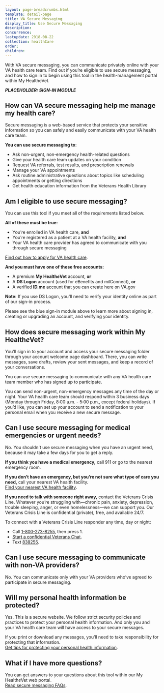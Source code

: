```yaml
---
layout: page-breadcrumbs.html
template: detail-page
title: VA Secure Messaging
display_title: Use Secure Messaging
description: 
concurrence: 
lastupdate: 2018-08-22
collection: healthCare
order: 
children: 
---
```

<div itemscope itemtype="http://schema.org/FAQPage">
<div itemprop="description" class="va-introtext">

With VA secure messaging, you can communicate privately online with your VA health care team. Find out if you’re eligible to use secure messaging, and how to sign in to begin using this tool in the health-management portal within My HealtheVet.

</div>

***PLACEHOLDER: SIGN-IN MODULE***

<div itemscope itemtype="http://schema.org/Question">

<h2 itemprop="name">How can VA secure messaging help me manage my health care?</h2>
<div itemprop="acceptedAnswer" itemscope itemtype="http://schema.org/Answer">
<div itemprop="text"> 

Secure messaging is a web-based service that protects your sensitive information so you can safely and easily communicate with your VA health care team.

**You can use secure messaging to:**
- Ask non-urgent, non-emergency health-related questions
- Give your health care team updates on your condition
- Request VA referrals, test results, and prescription renewals
- Manage your VA appointments
- Ask routine administrative questions  about topics like scheduling appointments or getting directions
- Get health education information from the Veterans Health Library

</div>
</div>
</div>

<div itemscope itemtype="http://schema.org/Question">

<h2 itemprop="name">Am I eligible to use secure messaging?</h2>
<div itemprop="acceptedAnswer" itemscope itemtype="http://schema.org/Answer">
<div itemprop="text"> 

You can use this tool if you meet all of the requirements listed below.
 
**All of these must be true:**
- You’re enrolled in VA health care, **and**
- You’re registered as a patient at a VA health facility, **and**
- Your VA health care provider has agreed to communicate with you through secure messaging

[Find out how to apply for VA health care](/health-care/how-to-apply/).

**And you must have one of these free accounts:**
- A premium **My Health<em>e</em>Vet** account, **or**
- A **DS Logon** account (used for eBenefits and milConnect), **or**
- A verified **ID.me** account that you can create here on VA.gov

**Note:** If you use DS Logon, you'll need to verify your identity online as part of our sign-in process.

Please see the blue sign-in module above to learn more about signing in, creating or upgrading an account, and verifying your identity.

</div>
</div>
</div>

<div itemscope itemtype="http://schema.org/Question">

<h2 itemprop="name">How does secure messaging work within My Health<em>e</em>Vet?</h2>
<div itemprop="acceptedAnswer" itemscope itemtype="http://schema.org/Answer">
<div itemprop="text"> 

You’ll sign in to your account and access your secure messaging folder through your account welcome page dashboard. There, you can write messages, save drafts, review your sent messages, and keep a record of your conversations. 
 
You can use secure messaging to communicate with any VA health care team member who has signed up to participate.
 
You can send non-urgent, non-emergency messages any time of the day or night. Your VA health care team should respond within 3 business days (Monday through Friday, 8:00 a.m. - 5:00 p.m., except federal holidays). If you’d like, you can set up your account to send a notification to your personal email when you receive a new secure message.

</div>
</div>
</div>

<div itemscope itemtype="http://schema.org/Question">

<h2 itemprop="name">Can I use secure messaging for medical emergencies or urgent needs?</h2>
<div itemprop="acceptedAnswer" itemscope itemtype="http://schema.org/Answer">
<div itemprop="text"> 

No. You shouldn't use secure messaging when you have an urgent need, because it may take a few days for you to get a reply.

**If you think you have a medical emergency,** call 911 or go to the nearest emergency room. 
 
**If you don’t have an emergency, but you’re not sure what type of care you need,** call your nearest VA health facility.<br>
[Find your nearest VA health facility](/facilities/).
 
**If you need to talk with someone right away,** contact the Veterans Crisis Line. Whatever you’re struggling with—chronic pain, anxiety, depression, trouble sleeping, anger, or even homelessness—we can support you. Our Veterans Crisis Line is confidential (private), free, and available 24/7.

To connect with a Veterans Crisis Line responder any time, day or night:
- Call <a href="tel:+18002738255">1-800-273-8255</a>, then press 1.
- [Start a confidential Veterans Chat](https://www.veteranscrisisline.net/get-help/chat).
- Text <a href="tel:+1838255">838255</a>.

</div>
</div>
</div>

<div itemscope itemtype="http://schema.org/Question">

<h2 itemprop="name">Can I use secure messaging to communicate with non-VA providers?</h2>
<div itemprop="acceptedAnswer" itemscope itemtype="http://schema.org/Answer">
<div itemprop="text"> 
No. You can communicate only with your VA providers who’ve agreed to participate in secure messaging.

</div>
</div>
</div>

<div itemscope itemtype="http://schema.org/Question">

<h2 itemprop="name">Will my personal health information be protected?</h2>
<div itemprop="acceptedAnswer" itemscope itemtype="http://schema.org/Answer">
<div itemprop="text"> 

Yes. This is a secure website. We follow strict security policies and practices to protect your personal health information. And only you and your VA health care team will have access to your secure messages. 

If you print or download any messages, you’ll need to take responsibility for protecting that information. <br>
[Get tips for protecting your personal health information](https://www.myhealth.va.gov/mhv-portal-web/web/myhealthevet/protecting-your-personal-health-information).

</div>
</div>
</div>

<div itemscope itemtype="http://schema.org/Question">

<h2 itemprop="name">What if I have more questions?</h2>
<div itemprop="acceptedAnswer" itemscope itemtype="http://schema.org/Answer">
<div itemprop="text"> 

You can get answers to your questions about this tool within our My Health*e*Vet web portal. <br>
[Read secure messaging FAQs](https://www.myhealth.va.gov/mhv-portal-web/web/myhealthevet/faqs#smGeneralFAQ).

</div>
</div>
</div>
</div>
